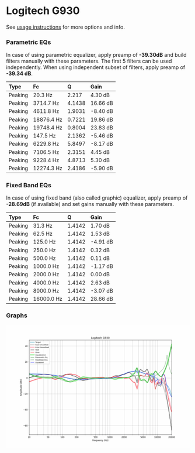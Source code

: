 # Logitech G930
See [usage instructions](https://github.com/jaakkopasanen/AutoEq#usage) for more options and info.

### Parametric EQs
In case of using parametric equalizer, apply preamp of **-39.30dB** and build filters manually
with these parameters. The first 5 filters can be used independently.
When using independent subset of filters, apply preamp of **-39.34 dB**.

| Type    | Fc         |      Q | Gain     |
|:--------|:-----------|:-------|:---------|
| Peaking | 20.3 Hz    | 2.217  | 4.30 dB  |
| Peaking | 3714.7 Hz  | 4.1438 | 16.66 dB |
| Peaking | 4611.8 Hz  | 1.9031 | -8.40 dB |
| Peaking | 18876.4 Hz | 0.7221 | 19.86 dB |
| Peaking | 19748.4 Hz | 0.8004 | 23.83 dB |
| Peaking | 147.5 Hz   | 2.1362 | -5.46 dB |
| Peaking | 6229.8 Hz  | 5.8497 | -8.17 dB |
| Peaking | 7106.5 Hz  | 2.3151 | 4.45 dB  |
| Peaking | 9228.4 Hz  | 4.8713 | 5.30 dB  |
| Peaking | 12274.3 Hz | 2.4186 | -5.90 dB |

### Fixed Band EQs
In case of using fixed band (also called graphic) equalizer, apply preamp of **-28.69dB**
(if available) and set gains manually with these parameters.

| Type    | Fc         |      Q | Gain     |
|:--------|:-----------|:-------|:---------|
| Peaking | 31.3 Hz    | 1.4142 | 1.70 dB  |
| Peaking | 62.5 Hz    | 1.4142 | 1.53 dB  |
| Peaking | 125.0 Hz   | 1.4142 | -4.91 dB |
| Peaking | 250.0 Hz   | 1.4142 | 0.32 dB  |
| Peaking | 500.0 Hz   | 1.4142 | 0.11 dB  |
| Peaking | 1000.0 Hz  | 1.4142 | -1.17 dB |
| Peaking | 2000.0 Hz  | 1.4142 | 0.00 dB  |
| Peaking | 4000.0 Hz  | 1.4142 | 2.63 dB  |
| Peaking | 8000.0 Hz  | 1.4142 | -3.07 dB |
| Peaking | 16000.0 Hz | 1.4142 | 28.66 dB |

### Graphs
![](./Logitech%20G930.png)